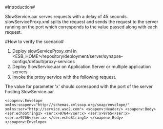 #Introduction#

SlowService.aar serves requests with a delay of 45 seconds.
slowServiceProxy.xml spilts the request and sends the request to the server running on the port which corresponds to the value passed along with each request.

#How to verify the scenario#
1. Deploy slowServiceProxy.xml in <ESB_HOME>/repository/deployment/server/synapse-configs/default/proxy-services
2. Deploy SlowService.aar on Application Server or multiple application servers.
3. Invoke the proxy service with the following request. 

The value for parameter 'x' should correspond with the port of the server hosting SlowService.aar 

`<soapenv:Envelope xmlns:soapenv="http://schemas.xmlsoap.org/soap/envelope/" xmlns:ser="http://service.wso2.com">
   <soapenv:Header/>
   <soapenv:Body>
      <ser:echoString1>
         <ser:x>9764</ser:x>
         <ser:x>9765</ser:x>
         <ser:x>9766</ser:x>
        </ser:echoString1>
   </soapenv:Body>
</soapenv:Envelope>`
